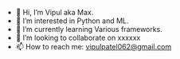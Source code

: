 - 👋 Hi, I’m Vipul aka Max.
- 👀 I’m interested in Python and ML.
- 🌱 I’m currently learning Various frameworks.
- 💞️ I’m looking to collaborate on xxxxxx
- 📫 How to reach me: vipulpatel062@gmail.com

<!---
Vivi2127/Vivi2127 is a ✨ special ✨ repository because its `README.md` (this file) appears on your GitHub profile.
You can click the Preview link to take a look at your changes.
--->
